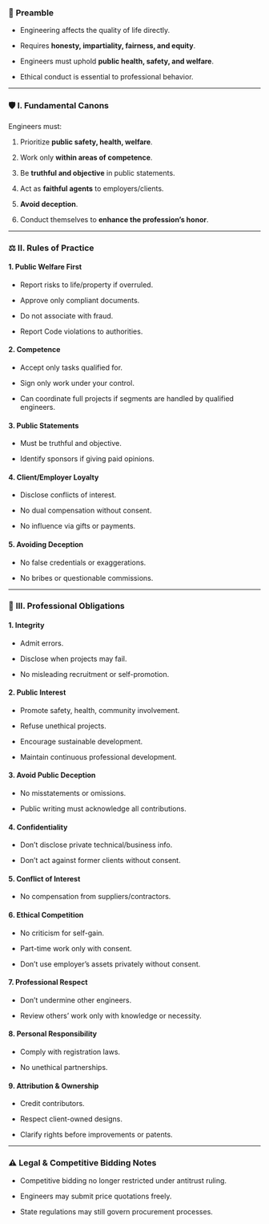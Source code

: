 ### 🧭 **Preamble**

- Engineering affects the quality of life directly.
    
- Requires **honesty, impartiality, fairness, and equity**.
    
- Engineers must uphold **public health, safety, and welfare**.
    
- Ethical conduct is essential to professional behavior.
    

---

### 🛡️ **I. Fundamental Canons**

Engineers must:

1. Prioritize **public safety, health, welfare**.
    
2. Work only **within areas of competence**.
    
3. Be **truthful and objective** in public statements.
    
4. Act as **faithful agents** to employers/clients.
    
5. **Avoid deception**.
    
6. Conduct themselves to **enhance the profession’s honor**.
    

---

### ⚖️ **II. Rules of Practice**

#### 1. Public Welfare First

- Report risks to life/property if overruled.
    
- Approve only compliant documents.
    
- Do not associate with fraud.
    
- Report Code violations to authorities.
    

#### 2. Competence

- Accept only tasks qualified for.
    
- Sign only work under your control.
    
- Can coordinate full projects if segments are handled by qualified engineers.
    

#### 3. Public Statements

- Must be truthful and objective.
    
- Identify sponsors if giving paid opinions.
    

#### 4. Client/Employer Loyalty

- Disclose conflicts of interest.
    
- No dual compensation without consent.
    
- No influence via gifts or payments.
    

#### 5. Avoiding Deception

- No false credentials or exaggerations.
    
- No bribes or questionable commissions.
    

---

### 🎯 **III. Professional Obligations**

#### 1. Integrity

- Admit errors.
    
- Disclose when projects may fail.
    
- No misleading recruitment or self-promotion.
    

#### 2. Public Interest

- Promote safety, health, community involvement.
    
- Refuse unethical projects.
    
- Encourage sustainable development.
    
- Maintain continuous professional development.
    

#### 3. Avoid Public Deception

- No misstatements or omissions.
    
- Public writing must acknowledge all contributions.
    

#### 4. Confidentiality

- Don’t disclose private technical/business info.
    
- Don’t act against former clients without consent.
    

#### 5. Conflict of Interest

- No compensation from suppliers/contractors.
    

#### 6. Ethical Competition

- No criticism for self-gain.
    
- Part-time work only with consent.
    
- Don’t use employer’s assets privately without consent.
    

#### 7. Professional Respect

- Don’t undermine other engineers.
    
- Review others’ work only with knowledge or necessity.
    

#### 8. Personal Responsibility

- Comply with registration laws.
    
- No unethical partnerships.
    

#### 9. Attribution & Ownership

- Credit contributors.
    
- Respect client-owned designs.
    
- Clarify rights before improvements or patents.
    

---

### ⚠️ **Legal & Competitive Bidding Notes**

- Competitive bidding no longer restricted under antitrust ruling.
    
- Engineers may submit price quotations freely.
    
- State regulations may still govern procurement processes.